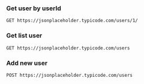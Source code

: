### Get user by userId

  `GET https://jsonplaceholder.typicode.com/users/1/`


### Get list user

  `GET https://jsonplaceholder.typicode.com/users`

### Add new user

  `POST https://jsonplaceholder.typicode.com/users` 